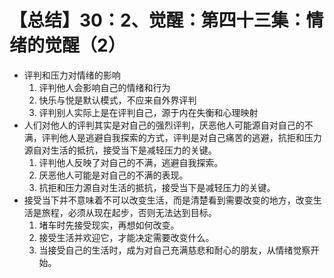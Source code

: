# 【总结】30：2、觉醒：第四十三集：情绪的觉醒（2）

-   评判和压力对情绪的影响
    1.  评判他人会影响自己的情绪和行为
    2.  快乐与悦是默认模式，不应来自外界评判
    3.  评判别人实际上是在评判自己，源于内在失衡和心理映射
-   人们对他人的评判其实是对自己的强烈评判，厌恶他人可能源自对自己的不满，评判他人是逃避自我探索的方式，评判是对自己痛苦的逃避，抗拒和压力源自对生活的抵抗，接受当下是减轻压力的关键。
    1.  评判他人反映了对自己的不满，逃避自我探索。
    2.  厌恶他人可能是对自己的不满的表现。
    3.  抗拒和压力源自对生活的抵抗，接受当下是减轻压力的关键。
-   接受当下并不意味着不可以改变生活，而是清楚看到需要改变的地方，改变生活是旅程，必须从现在起步，否则无法达到目标。
    1.  堵车时先接受现实，再想如何改变。
    2.  接受生活并欢迎它，才能决定需要改变什么。
    3.  当接受自己的生活时，成为对自己充满慈悲和耐心的朋友，从情绪觉察开始。